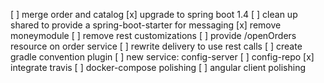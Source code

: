 [ ] merge order and catalog
[x] upgrade to spring boot 1.4
[ ] clean up shared to provide a spring-boot-starter for messaging
[x] remove moneymodule 
[ ] remove rest customizations
[ ] provide /openOrders resource on order service
[ ] rewrite delivery to use rest calls 
[ ] create gradle convention plugin 
[ ] new service: config-server 
[ ] config-repo
[x] integrate travis
[ ] docker-compose polishing
[ ] angular client polishing

